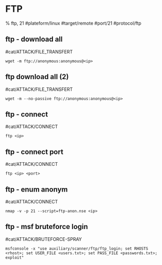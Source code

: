 # FTP

% ftp, 21
#plateform/linux  #target/remote  #port/21 #protocol/ftp 

## ftp - download all 
#cat/ATTACK/FILE_TRANSFERT 
```
wget -m ftp://anonymous:anonymous@<ip>
```

## ftp download all (2)
#cat/ATTACK/FILE_TRANSFERT
```
wget -m --no-passive ftp://anonymous:anonymous@<ip>
```

## ftp - connect
#cat/ATTACK/CONNECT
```
ftp <ip>
```

## ftp - connect port
#cat/ATTACK/CONNECT
```
ftp <ip> <port>
```

## ftp - enum anonym
#cat/ATTACK/CONNECT
```
nmap -v -p 21 --script=ftp-anon.nse <ip>
```

## ftp - msf bruteforce login
#cat/ATTACK/BRUTEFORCE-SPRAY
```
msfconsole -x "use auxiliary/scanner/ftp/ftp_login; set RHOSTS <rhost>; set USER_FILE <users.txt>; set PASS_FILE <passwords.txt>; exploit"
```


